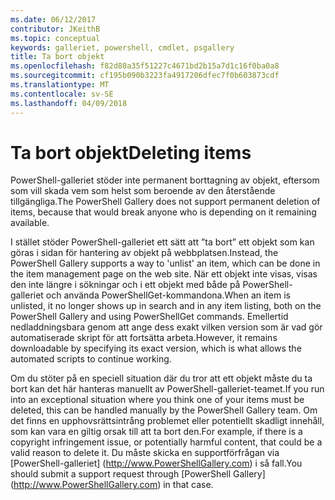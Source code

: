 ```yaml
---
ms.date: 06/12/2017
contributor: JKeithB
ms.topic: conceptual
keywords: galleriet, powershell, cmdlet, psgallery
title: Ta bort objekt
ms.openlocfilehash: f82d80a35f51227c4671bd2b15a7d1c16f0ba0a8
ms.sourcegitcommit: cf195b090b3223fa4917206dfec7f0b603873cdf
ms.translationtype: MT
ms.contentlocale: sv-SE
ms.lasthandoff: 04/09/2018
---
```

# <a name="deleting-items"></a><span data-ttu-id="e8345-103">Ta bort objekt</span><span class="sxs-lookup"><span data-stu-id="e8345-103">Deleting items</span></span>

<span data-ttu-id="e8345-104">PowerShell-galleriet stöder inte permanent borttagning av objekt, eftersom som vill skada vem som helst som beroende av den återstående tillgängliga.</span><span class="sxs-lookup"><span data-stu-id="e8345-104">The PowerShell Gallery does not support permanent deletion of items, because that would break anyone who is depending on it remaining available.</span></span>

<span data-ttu-id="e8345-105">I stället stöder PowerShell-galleriet ett sätt att ”ta bort” ett objekt som kan göras i sidan för hantering av objekt på webbplatsen.</span><span class="sxs-lookup"><span data-stu-id="e8345-105">Instead, the PowerShell Gallery supports a way to 'unlist' an item, which can be done in the item management page on the web site.</span></span>
<span data-ttu-id="e8345-106">När ett objekt inte visas, visas den inte längre i sökningar och i ett objekt med både på PowerShell-galleriet och använda PowerShellGet-kommandona.</span><span class="sxs-lookup"><span data-stu-id="e8345-106">When an item is unlisted, it no longer shows up in search and in any item listing, both on the PowerShell Gallery and using PowerShellGet commands.</span></span>
<span data-ttu-id="e8345-107">Emellertid nedladdningsbara genom att ange dess exakt vilken version som är vad gör automatiserade skript för att fortsätta arbeta.</span><span class="sxs-lookup"><span data-stu-id="e8345-107">However, it remains downloadable by specifying its exact version, which is what allows the automated scripts to continue working.</span></span>

<span data-ttu-id="e8345-108">Om du stöter på en speciell situation där du tror att ett objekt måste du ta bort kan det här hanteras manuellt av PowerShell-galleriet-teamet.</span><span class="sxs-lookup"><span data-stu-id="e8345-108">If you run into an exceptional situation where you think one of your items must be deleted, this can be handled manually by the PowerShell Gallery team.</span></span>
<span data-ttu-id="e8345-109">Om det finns en upphovsrättsintrång problemet eller potentiellt skadligt innehåll, som kan vara en giltig orsak till att ta bort den.</span><span class="sxs-lookup"><span data-stu-id="e8345-109">For example, if there is a copyright infringement issue, or potentially harmful content, that could be a valid reason to delete it.</span></span>
<span data-ttu-id="e8345-110">Du måste skicka en supportförfrågan via [PowerShell-galleriet] (http://www.PowerShellGallery.com) i så fall.</span><span class="sxs-lookup"><span data-stu-id="e8345-110">You should submit a support request through [PowerShell Gallery] (http://www.PowerShellGallery.com) in that case.</span></span>